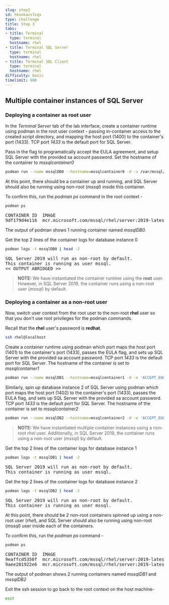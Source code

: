 ```yaml
---
slug: step3
id: hkoxkavs7vqx
type: challenge
title: Step 3
tabs:
- title: Terminal
  type: terminal
  hostname: rhel
- title: Terminal SQL Server
  type: terminal
  hostname: rhel
- title: Terminal SQL Client
  type: terminal
  hostname: rhel
difficulty: basic
timelimit: 900
---
```

## Multiple container instances of SQL Server

### Deploying a container as root user

In the *Terminal Server* tab of the lab interface, create a container runtime using podman in the root user context - passing in-container access to the created script directory, and mapping the host port (1400) to the container's port (1433). TCP port *1433* is the default port for SQL Server.

Pass in the flag to programatically accept the EULA agreement, and setup SQL Server with the provided sa account password.
Set the hostname of the container to *mssqlcontainer0*

```bash
podman run --name mssqlDB0 --hostname=mssqlcontainer0 -d -v /var/mssql/scripts:/var/opt/mssql/scripts:Z -e 'ACCEPT_EULA=Y' -e 'SA_PASSWORD=RedHat1!' --cap-add cap_net_bind_service --cap-add CAP_SYS_ADMIN -p 1400:1433 -it mcr.microsoft.com/mssql/rhel/server:2019-latest
```

At this point, there should be a container up and running, and SQL Server should also be running using non-root (*mssql*) inside this container.

To confirm this, run the *podman ps* command in the root context -

```bash
podman ps
```

<pre class="file">
CONTAINER ID  IMAGE                                            COMMAND               CREATED        STATUS        PORTS                   NAMES
9df179d4e116  mcr.microsoft.com/mssql/rhel/server:2019-latest  /opt/mssql/bin/sq...  4 seconds ago  Up 4 seconds ago  0.0.0.0:1400->1433/tcp  mssqlDB0
</pre>

The output of podman shows 1 running container named *mssqlDB0*.

Get the top 2 lines of the container logs for database instance 0

```bash
podman logs -t mssqlDB0 | head -2
```

<pre class="file">
SQL Server 2019 will run as non-root by default.
This container is running as user mssql.
<< OUTPUT ABRIDGED >>
</pre>

> **NOTE:** We have instantiated the container runtime using the __root__ user. However, in SQL Server 2019, the container runs using a non-root user (*mssql*) by default.

### Deploying a container as a non-root user

Now, switch user context from the root user to the non-root __rhel__ user so that you don't use root privileges for the podman commands.

Recall that the __rhel__ user's password is __redhat__.

```bash
ssh rhel@localhost
```

Create a container runtime using podman which port maps the host port (1401) to the container's port (1433), passes the EULA flag, and sets up SQL Server with the provided sa account password. TCP port *1433* is the default port for SQL Server. The hostname of the container is set to *mssqlcontainer1*

```bash
podman run --name mssqlDB1 --hostname=mssqlcontainer1 -d -e 'ACCEPT_EULA=Y' -e 'SA_PASSWORD=RedHat1!' --cap-add cap_net_bind_service -p 1401:1433 -it mcr.microsoft.com/mssql/rhel/server:2019-latest
```

Similarly, spin up database instance 2 of SQL Server using podman which port maps the host port (1402) to the container's port (1433), passes the EULA flag, and sets up SQL Server with the provided sa account password. TCP port *1433* is the default port for SQL Server. The hostname of the container is set to *mssqlcontainer2*

```bash
podman run --name mssqlDB2 --hostname=mssqlcontainer2 -d -e 'ACCEPT_EULA=Y' -e 'SA_PASSWORD=RedHat1!' --cap-add cap_net_bind_service -p 1402:1433 -it mcr.microsoft.com/mssql/rhel/server:2019-latest
```

> **NOTE:** We have instantiated multiple container instances using a non-root *rhel* user. Additionally, in SQL Server 2019, the container runs using a non-root user (*mssql*) by default.

Get the top 2 lines of the container logs for database instance 1

```bash
podman logs -t mssqlDB1 | head -2
```

<pre class="file">
SQL Server 2019 will run as non-root by default.
This container is running as user mssql.
</pre>

Get the top 2 lines of the container logs for database instance 2

```bash
podman logs -t mssqlDB2 | head -2
```

<pre class="file">
SQL Server 2019 will run as non-root by default.
This container is running as user mssql.
</pre>

At this point, there should be 2 non-root containers spinned up using a non-root user (*rhel*), and SQL Server should also be running using non-root (*mssql*) user inside each of the containers.

To confirm this, run the *podman ps* command -

```bash
podman ps
```

<pre class="file">
CONTAINER ID  IMAGE                                            COMMAND               CREATED         STATUS          PORTS                   NAMES
9eaffcd5350f  mcr.microsoft.com/mssql/rhel/server:2019-latest  /opt/mssql/bin/sq...  17 seconds ago  Up 16 seconds ago  0.0.0.0:1402->1433/tcp  mssqlDB2
9aee201922e6  mcr.microsoft.com/mssql/rhel/server:2019-latest  /opt/mssql/bin/sq...  25 seconds ago  Up 24 seconds ago  0.0.0.0:1401->1433/tcp  mssqlDB1
</pre>

The output of podman shows 2 running containers named *mssqlDB1* and *mssqlDB2*

Exit the ssh session to go back to the root context on the host machine-

```bash
exit
```
